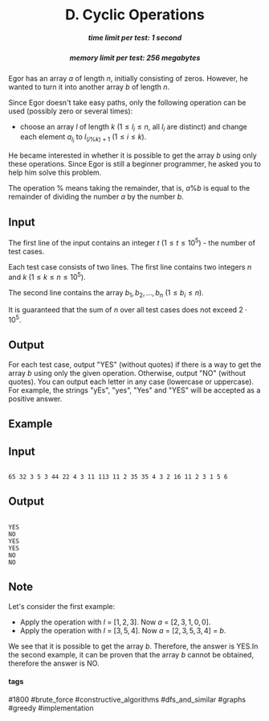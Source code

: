 <h1 style='text-align: center;'> D. Cyclic Operations</h1>

<h5 style='text-align: center;'>time limit per test: 1 second</h5>
<h5 style='text-align: center;'>memory limit per test: 256 megabytes</h5>

Egor has an array $a$ of length $n$, initially consisting of zeros. However, he wanted to turn it into another array $b$ of length $n$.

Since Egor doesn't take easy paths, only the following operation can be used (possibly zero or several times):

* choose an array $l$ of length $k$ ($1 \leq l_i \leq n$, all $l_i$ are distinct) and change each element $a_{l_i}$ to $l_{(i\%k)+1}$ ($1 \leq i \leq k$).

He became interested in whether it is possible to get the array $b$ using only these operations. Since Egor is still a beginner programmer, he asked you to help him solve this problem.

The operation $\%$ means taking the remainder, that is, $a\%b$ is equal to the remainder of dividing the number $a$ by the number $b$.

## Input

The first line of the input contains an integer $t$ ($1 \leq t \leq 10^5$) - the number of test cases.

Each test case consists of two lines. The first line contains two integers $n$ and $k$ ($1 \leq k \leq n \leq 10^5$).

The second line contains the array $b_1, b_2, \ldots, b_n$ ($1 \leq b_i \leq n$).

It is guaranteed that the sum of $n$ over all test cases does not exceed $2 \cdot 10^5$.

## Output

For each test case, output "YES" (without quotes) if there is a way to get the array $b$ using only the given operation. Otherwise, output "NO" (without quotes). You can output each letter in any case (lowercase or uppercase). For example, the strings "yEs", "yes", "Yes" and "YES" will be accepted as a positive answer.

## Example

## Input


```

65 32 3 5 3 44 22 4 3 11 113 11 2 35 35 4 3 2 16 11 2 3 1 5 6
```
## Output


```

YES
NO
YES
YES
NO
NO

```
## Note

Let's consider the first example: 

* Apply the operation with $l$ = $[1,2,3]$. Now $a$ = $[2,3,1,0,0]$.
* Apply the operation with $l$ = $[3,5,4]$. Now $a$ = $[2,3,5,3,4]$ = $b$.

 We see that it is possible to get the array $b$. Therefore, the answer is YES.In the second example, it can be proven that the array $b$ cannot be obtained, therefore the answer is NO.



#### tags 

#1800 #brute_force #constructive_algorithms #dfs_and_similar #graphs #greedy #implementation 